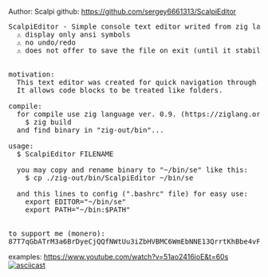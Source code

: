 Author: Scalpi
github: https://github.com/sergey6661313/ScalpiEditor  

<pre>
ScalpiEditor - Simple console text editor writed from zig language.
  ⚠️ display only ansi symbols
  ⚠️ no undo/redo
  ⚠️ does not offer to save the file on exit (until it stabilizes)
  
  
motivation:
  This text editor was created for quick navigation through the sources.
  It allows code blocks to be treated like folders.
    
compile: 
  for compile use zig language ver. 0.9. (https://ziglang.org):
    $ zig build
  and find binary in "zig-out/bin"...
  
usage:
  $ ScalpiEditor FILENAME
  
  you may copy and rename binary to "~/bin/se" like this:
    $ cp ./zig-out/bin/ScalpiEditor ~/bin/se
    
  and this lines to config (".bashrc" file) for easy use:
    export EDITOR="~/bin/se"
    export PATH="~/bin:$PATH"
  
    
to support me (monero): 
87T7qGbATrM3a6BrDyeCjQQfNWtUu3iZbHVBMC6WmEbNNE13QrrtKhBbe4vF58NR8PTFdYk2SozcHexX4Q69jbdQAsrsP7B
</pre>

examples:
  https://www.youtube.com/watch?v=51ao2416ioE&t=60s
  [![asciicast](https://asciinema.org/a/467542.svg)](https://asciinema.org/a/467542)